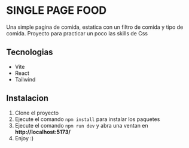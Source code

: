 # SINGLE PAGE FOOD

Una simple pagina de comida, estatica con un filtro de comida y tipo de comida. Proyecto para practicar un poco las skills de Css

## Tecnologias

- Vite
- React
- Tailwind

## Instalacion

1.  Clone el proyecto
2.  Ejecute el comando `npm install` para instalar los paquetes
3.  Ejecute el comando `npm run dev` y abra una ventan en **http://localhost:5173/**
4.  Enjoy :)

